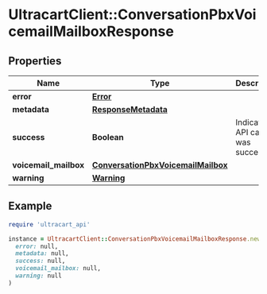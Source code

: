# UltracartClient::ConversationPbxVoicemailMailboxResponse

## Properties

| Name | Type | Description | Notes |
| ---- | ---- | ----------- | ----- |
| **error** | [**Error**](Error.md) |  | [optional] |
| **metadata** | [**ResponseMetadata**](ResponseMetadata.md) |  | [optional] |
| **success** | **Boolean** | Indicates if API call was successful | [optional] |
| **voicemail_mailbox** | [**ConversationPbxVoicemailMailbox**](ConversationPbxVoicemailMailbox.md) |  | [optional] |
| **warning** | [**Warning**](Warning.md) |  | [optional] |

## Example

```ruby
require 'ultracart_api'

instance = UltracartClient::ConversationPbxVoicemailMailboxResponse.new(
  error: null,
  metadata: null,
  success: null,
  voicemail_mailbox: null,
  warning: null
)
```

